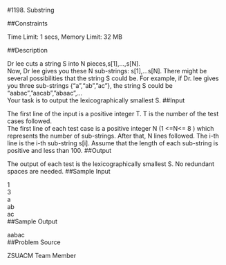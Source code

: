 #1198. Substring

##Constraints

Time Limit: 1 secs, Memory Limit: 32 MB

##Description

Dr lee cuts a string S into N pieces,s[1],…,s[N].   
Now, Dr lee gives you these N sub-strings: s[1],…s[N]. There might be several possibilities that the string S could be. For example, if Dr. lee gives you three sub-strings {“a”,“ab”,”ac”}, the string S could be “aabac”,”aacab”,”abaac”,…   
Your task is to output the lexicographically smallest S. 
##Input

The first line of the input is a positive integer T. T is the number of the test cases followed.  
The first line of each test case is a positive integer N (1 <=N<= 8 ) which represents the number of sub-strings. After that, N lines followed. The i-th line is the i-th sub-string s[i]. Assume that the length of each sub-string is positive and less than 100. 
##Output

The output of each test is the lexicographically smallest S. No redundant spaces are needed. 
##Sample Input

1  
3  
a  
ab  
ac  
##Sample Output

aabac  
##Problem Source

ZSUACM Team Member
